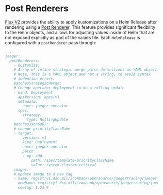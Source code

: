 # Post Renderers

[Flux V2](https://toolkit.fluxcd.io/) provides the ability to apply kustomizations on a Helm Release after rendering using a [Post Renderer](https://toolkit.fluxcd.io/components/helm/helmreleases/#post-renderers).  This feature provides significant flexibility to the Helm objects, and allows for adjusting values inside of Helm that are not exposed explicitly as part of the values file. Each `HelmRelease` is configured with a `postRenderer` pass through:

```yaml
...
jaeger:
  postRenderers:
    - kustomize:
    # Array of inline strategic merge patch definitions as YAML object.
    # Note, this is a YAML object and not a string, to avoid syntax
    # indention errors.
    patchesStrategicMerge:
    # Change operator deployment to be a rolling update
    - kind: Deployment
      apiVersion: apps/v1
      metadata:
        name: jaeger-operator
      spec:
        strategy:
          type: RollingUpdate
    patchesJson6902:
    # change priorityClassName
    - target:
        version: v1
        kind: Deployment
        name: jaeger-operator
        patch:
        - op: add
            path: /spec/template/priorityClassName
            value: system-cluster-critical
    images:
    # update image to a new tag
    - name: registry1.dso.mil/ironbank/opensource/jaegertracing/jaeger-operator
      newName: registry1.dso.mil/ironbank/opensource/jaegertracing/jaeger-operator
      newTag: 1.23.0
```
